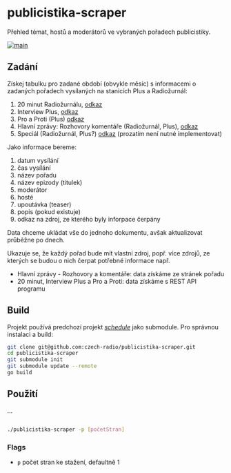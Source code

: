 # publicistika-scraper

Přehled témat, hostů a moderátorů ve vybraných pořadech publicistiky.

[![main](https://github.com/czech-radio/publicistika-scraper/actions/workflows/main.yml/badge.svg)](https://github.com/czech-radio/publicistika-scraper/actions/workflows/main.yml)

## Zadání

Získej tabulku pro zadané období (obvykle měsíc) s informacemi o zadaných pořadech vysílaných na stanicích Plus a Radiožurnál:

1) 20 minut Radiožurnálu, [odkaz](https://radiozurnal.rozhlas.cz/dvacet-minut-radiozurnalu-5997743)
2) Interview Plus, [odkaz](https://plus.rozhlas.cz/interview-plus-6504167)
3) Pro a Proti (Plus) [odkaz](https://plus.rozhlas.cz/pro-a-proti-6482952)
4) Hlavní zprávy: Rozhovory komentáře (Radiožurnál, Plus), [odkaz](https://radiozurnal.rozhlas.cz/hlavni-zpravy-rozhovory-a-komentare-5997846)
5) Speciál (Radiožurnál, Plus?) [odkaz](https://radiozurnal.rozhlas.cz/special-radiozurnalu-7770703)
   (prozatím není nutné implementovat)

Jako informace bereme:
1. datum vysílání
2. čas vysílání
3. název pořadu
4. název epizody (titulek)
5. moderátor
6. hosté
7. upoutávka (teaser)
8. popis (pokud existuje)
9. odkaz na zdroj, ze kterého byly inforpace čerpány

Data chceme ukládat vše do jednoho dokumentu, avšak aktualizovat průběžne po dnech.

Ukazuje se, že každý pořad bude mít vlastní zdroj, popř. více zdrojů, ze kterých se budou o nich čerpat potřebné informace např.
- Hlavní zprávy - Rozhovory a komentáře: data získáme ze stránek pořadu
- 20 minut, Interview Plus a Pro a Proti: data získáme s REST API programu




## Build

Projekt používá predchozí projekt [_schedule_](https://github.com/czech-radio/schedule/tree/4d1c3f7e86d57a77ef19ad4b7cf2311b8c67f044) jako submodule. Pro správnou instalaci a build:


```bash
git clone git@github.com:czech-radio/publicistika-scraper.git
cd publicistika-scraper
git submodule init
git submodule update --remote
go build
```


## Použití

&hellip;

```bash

./publicistika-scraper -p [početStran]
```

### Flags
- `p` počet stran ke stažení, defaultně 1 
